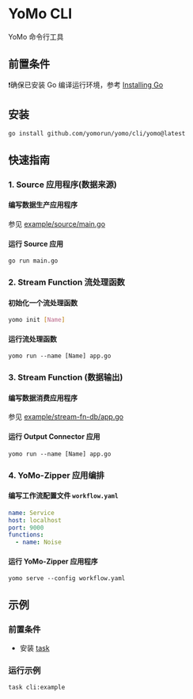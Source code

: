 # YoMo CLI
YoMo 命令行工具

## 前置条件
❗️确保已安装 Go 编译运行环境，参考 [Installing Go](https://golang.org/doc/install)
## 安装
```sh
go install github.com/yomorun/yomo/cli/yomo@latest
```

## 快速指南

### 1. Source 应用程序(数据来源)
#### 编写数据生产应用程序
参见 [example/source/main.go](https://github.com/yomorun/cli/blob/main/example/source/main.go)

#### 运行 Source 应用

```
go run main.go
```

### 2. Stream Function 流处理函数
#### 初始化一个流处理函数 

```sh
yomo init [Name]
```

#### 运行流处理函数

```shell
yomo run --name [Name] app.go
```

### 3. Stream Function (数据输出)
#### 编写数据消费应用程序
参见 [example/stream-fn-db/app.go](https://github.com/yomorun/cli/blob/main/example/stream-fn-db/app.go)

#### 运行 Output Connector 应用

```shell
yomo run --name [Name] app.go
```

### 4. YoMo-Zipper 应用编排
#### 编写工作流配置文件 `workflow.yaml`

```yaml
name: Service
host: localhost
port: 9000
functions:
  - name: Noise
```

#### 运行 YoMo-Zipper 应用程序

```shell
yomo serve --config workflow.yaml
```

## 示例

### 前置条件
- 安装 [task](https://taskfile.dev/#/installation)

### 运行示例

```shell
task cli:example
```

